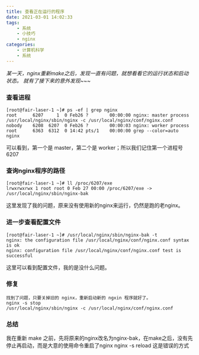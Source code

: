 ```yaml
---
title: 查看正在运行的程序
date: 2021-03-01 14:02:33
tags:
    - 系统
    - 小技巧
    - nginx
categories: 
    - 计算机科学
    - 系统
---
```


*某一天，nginx重新make之后，发现一直有问题，就想看看它的运行状态和启动状态。*
*就有了接下来的意外发现~~~*
<!--more-->

### 查看进程
    [root@fair-laser-1 ~]# ps -ef | grep nginx
    root      6207     1  0 Feb26 ?        00:00:00 nginx: master process /usr/local/nginx/sbin/nginx -c /usr/local/nginx/conf/nginx.conf
    nobody    6208  6207  0 Feb26 ?        00:00:03 nginx: worker process
    root      6363  6312  0 14:42 pts/1    00:00:00 grep --color=auto nginx
可以看到，第一个是 master，第二个是 worker；所以我们记住第一个进程号 6207

### 查询nginx程序的路径
    [root@fair-laser-1 ~]# ll /proc/6207/exe     
    lrwxrwxrwx 1 root root 0 Feb 27 00:00 /proc/6207/exe -> /usr/local/nginx/sbin/nginx-bak
这里发现了我的问题，原来没有使用新的nginx来运行，仍然是跑的老nginx。

### 进一步查看配置文件
    [root@fair-laser-1 ~]# /usr/local/nginx/sbin/nginx-bak -t    
    nginx: the configuration file /usr/local/nginx/conf/nginx.conf syntax is ok
    nginx: configuration file /usr/local/nginx/conf/nginx.conf test is successful
这里可以看到配置文件，我的是没什么问题。

### 修复
    找到了问题，只要关掉旧的 nginx，重新启动新的 ngxin 程序就好了。
    nginx -s stop
    /usr/local/nginx/sbin/nginx -c /usr/local/nginx/conf/nginx.conf

### 总结
我在重新 make 之前，先将原来的nginx改名为nginx-bak，在make之后，没有先停止再启动，而是大意的使用命令重启了nginx
    nginx -s reload
这是错误的方式
